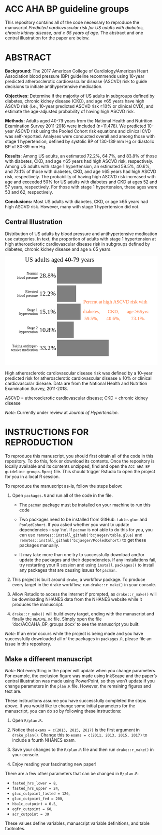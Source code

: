 
<!-- README.md is generated from README.Rmd. Please edit that file -->

# ACC AHA BP guideline groups

This repository contains all of the code necessary to reproduce the
manuscript *Predicted cardiovascular risk for US adults with diabetes,
chronic kidney disease, and ≥ 65 years of age*. The abstract and one
central illustration for the paper are below.

# ABSTRACT

**Background:** The 2017 American College of Cardiology/American Heart
Association blood pressure (BP) guideline recommends using 10-year
predicted atherosclerotic cardiovascular disease (ASCVD) risk to guide
decisions to initiate antihypertensive medication.

**Objectives:** Determine if the majority of US adults in subgroups
defined by diabetes, chronic kidney disease (CKD), and age ≥65 years
have high ASCVD risk (i.e., 10-year predicted ASCVD risk ≥10% or
clinical CVD), and estimate the age-adjusted probability of having high
ASCVD risk.

**Methods:** Adults aged 40-79 years from the National Health and
Nutrition Examination Survey 2011-2018 were included (n=11,478). We
predicted 10-year ASCVD risk using the Pooled Cohort risk equations and
clinical CVD was self-reported. Analyses were conducted overall and
among those with stage 1 hypertension, defined by systolic BP of 130-139
mm Hg or diastolic BP of 80-89 mm Hg.

**Results:** Among US adults, an estimated 72.2%, 64.7%, and 83.8% of
those with diabetes, CKD, and age ≥65 years had high ASCVD risk,
respectively. Among US adults with stage 1 hypertension, an estimated
59.5%, 40.6%, and 73.1% of those with diabetes, CKD, and age ≥65 years
had high ASCVD risk, respectively. The probability of having high ASCVD
risk increased with age and exceeded 50% for US adults with diabetes and
CKD at ages 52 and 57 years, respectively. For those with stage 1
hypertension, these ages were 53 and 62, respectively.

**Conclusions:** Most US adults with diabetes, CKD, or age ≥65 years had
high ASCVD risk. However, many with stage 1 hypertension did not.

## Central Illustration

Distribution of US adults by blood pressure and antihypertensive
medication use categories. In text, the proportion of adults with stage
1 hypertension at high atherosclerotic cardiovascular disease risk in
subgroups defined by diabetes, chronic kidney disease and age ≥ 65
years.

![](README_files/figure-gfm/unnamed-chunk-2-1.png)<!-- -->

High atherosclerotic cardiovascular disease risk was defined by a
10-year predicted risk for atherosclerotic cardiovascular disease ≥ 10%
or clinical cardiovascular disease. Data are from the National Health
and Nutrition Examination Survey, 2011-2018.

ASCVD = atherosclerotic cardiovascular disease; CKD = chronic kidney
disease

*Note:* Currently under review at *Journal of Hypertension*.

# INSTRUCTIONS FOR REPRODUCTION

To reproduce this manuscript, you should first obtain all of the code in
this repository. To do this, fork or download its contents. Once the
repository is locally available and its contents unzipped, find and open
the `ACC AHA BP guideline groups.Rproj` file. This should trigger
Rstudio to open the project for you in a local R session.

To reproduce the manuscript as-is, follow the steps below:

1.  Open `packages.R` and run all of the code in the file.

    -   The `pacman` package must be installed on your machine to run
        this code

    -   Two packages need to be installed from GitHub: `table.glue` and
        `PooledCohort`. If you asked whether you want to update
        dependencies - say ‘no’. If `pacman` is not able to do this for
        you, you can use `remotes::install_github('bcjaeger/table.glue)`
        and `remotes::install_github('bcjaeger/PooledCohort)` to get
        these packages manually.

    -   It may take more than one try to successfully download and/or
        update the packages and their dependencies. If any installations
        fail, try restarting your R session and using
        `install.packages()` to install any packages that are causing
        issues for `pacman`.

2.  This project is built around `drake`, a workflow package. To produce
    every target in the drake workflow, run `drake::r_make()` in your
    console.

3.  Allow Rstudio to access the internet if prompted, as
    `drake::r_make()` will be downloading NHANES data from the NHANES
    website while it produces the manuscript.

4.  `drake::r_make()` will build every target, ending with the
    manuscript and finally the `README.md` file. Simply open the file
    ‘doc/ACCAHA\_BP\_groups.docx’ to see the manuscript you built.

*Note:* If an error occurs while the project is being made and you have
successfully downloaded all of the packages in `packages.R`, please file
an issue in this repository.

## Make a different manuscript

*Note:* Not everything in the paper will update when you change
parameters. For example, the exclusion figure was made using InkScape
and the paper’s central illustration was made using PowerPoint, so they
won’t update if you change parameters in the `plan.R` file. However, the
remaining figures and text are.

These instructions assume you have successfully completed the steps
above. If you would like to change some initial parameters for the
manuscript, you can do so by following these instructions:

1.  Open `R/plan.R`.

2.  Notice that `exams = c(2013, 2015, 2017)` is the first argument in
    `drake_plan()`. Change this to `exams = c(2011, 2013, 2015, 2017)`
    to include a fourth NHANES exam.

3.  Save your changes to the `R/plan.R` file and then run
    `drake::r_make()` in your console.

4.  Enjoy reading your fascinating new paper!

There are a few other parameters that can be changed in `R/plan.R`:

-   `fasted_hrs_lower = 8`,
-   `fasted_hrs_upper = 24`,
-   `gluc_cutpoint_fasted = 126`,
-   `gluc_cutpoint_fed = 200`,
-   `hba1c_cutpoint = 6.5`,
-   `egfr_cutpoint = 60`,
-   `acr_cutpoint = 30`

These values define variables, manuscript variable definitions, and
table footnotes.
